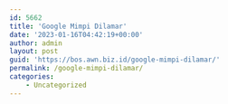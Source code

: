 ```yaml
---
id: 5662
title: 'Google Mimpi Dilamar'
date: '2023-01-16T04:42:19+00:00'
author: admin
layout: post
guid: 'https://bos.awn.biz.id/google-mimpi-dilamar/'
permalink: /google-mimpi-dilamar/
categories:
    - Uncategorized
---
```



